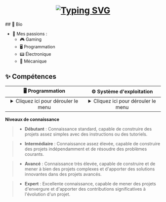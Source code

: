 
<h1 align="center">
 <a href="https://git.io/typing-svg"><img src="https://readme-typing-svg.demolab.com?font=Fira+Code&pause=1000&color=F70000&center=true&vCenter=true&width=435&lines=Hi%2C+I'm+Tasko" alt="Typing SVG" /></a>
</h1>
## 📝 Bio

- 👀 Mes passions :
    - 🎮 Gaming
    - 🖥️ Programmation
    - 📟 Électronique
    - 🔧 Mécanique

## ✨ Compétences

| 🖥️ Programmation | ⚙️ Système d'exploitation |
|:-----------------:|:---------------------:|
| <details><summary>Cliquez ici pour dérouler le menu</summary><p> **Python** : Intermédiaire <br> **Java** : Débutant / Intermédiaire <br>**C** : Débutant </p></details> | <details><summary>Cliquez ici pour dérouler le menu</summary><p>**Windows** : Intermédiaire<br>**GNU/Linux** : Avancé<br>**MacOS** : Débutant</p></details> | 


**Niveaux de connaissance**

>- **Débutant** : Connaissance standard, capable de construire des projets assez simples avec des instructions ou des tutoriels.

>- **Intermédiaire** : Connaissance assez élevée, capable de construire des projets indépendamment et de résoudre des problèmes courants.

>- **Avancé** : Connaissance très élevée, capable de construire et de mener à bien des projets complexes et d'apporter des solutions innovantes dans des projets avancés.

>- **Expert** : Excellente connaissance, capable de mener des projets d'envergure et d'apporter des contributions significatives à l'évolution d'un projet.


##

